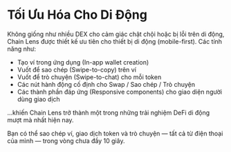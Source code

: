 # Tối Ưu Hóa Cho Di Động

Không giống như nhiều DEX cho cảm giác chật chội hoặc bị lỗi trên di động, Chain Lens được thiết kế ưu tiên cho thiết bị di động (mobile-first). Các tính năng như:
- Tạo ví trong ứng dụng (In-app wallet creation)
- Vuốt để sao chép (Swipe-to-copy) trên ví
- Vuốt để trò chuyện (Swipe-to-chat) cho mỗi token
- Các nút hành động cố định cho Swap / Sao chép / Trò chuyện
- Các thành phần đáp ứng (Responsive components) cho giao diện người dùng giao dịch

...khiến Chain Lens trở thành một trong những trải nghiệm DeFi di động mượt mà nhất hiện nay.

Bạn có thể sao chép ví, giao dịch token và trò chuyện — tất cả từ điện thoại của mình — trong vòng chưa đầy 10 giây.

